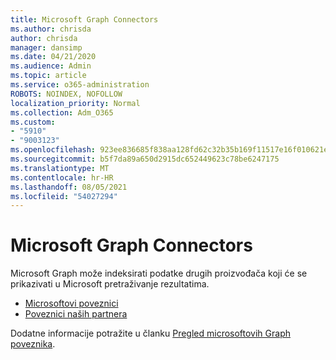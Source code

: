 ```yaml
---
title: Microsoft Graph Connectors
ms.author: chrisda
author: chrisda
manager: dansimp
ms.date: 04/21/2020
ms.audience: Admin
ms.topic: article
ms.service: o365-administration
ROBOTS: NOINDEX, NOFOLLOW
localization_priority: Normal
ms.collection: Adm_O365
ms.custom:
- "5910"
- "9003123"
ms.openlocfilehash: 923ee836685f838aa128fd62c32b35b169f11517e16f010621e96a88a3b00afd
ms.sourcegitcommit: b5f7da89a650d2915dc652449623c78be6247175
ms.translationtype: MT
ms.contentlocale: hr-HR
ms.lasthandoff: 08/05/2021
ms.locfileid: "54027294"
---
```

# <a name="microsoft-graph-connectors"></a>Microsoft Graph Connectors

Microsoft Graph može indeksirati podatke drugih proizvođača koji će se prikazivati u Microsoft pretraživanje rezultatima.

- [Microsoftovi poveznici](https://docs.microsoft.com/microsoftsearch/connectors-gallery#Microsoft)
- [Poveznici naših partnera](https://docs.microsoft.com/microsoftsearch/connectors-gallery#Partners)

Dodatne informacije potražite u članku [Pregled microsoftovih Graph poveznika](https://docs.microsoft.com/microsoftsearch/connectors-overview).
